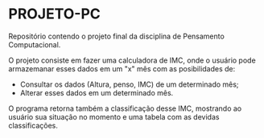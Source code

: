# PROJETO-PC
Repositório contendo o projeto final da disciplina de Pensamento Computacional.

O projeto consiste em fazer uma calculadora de IMC, onde o usuário pode armazemanar esses dados em um "x" mês com as posibilidades de:
* Consultar os dados (Altura, penso, IMC) de um determinado mês;
* Alterar esses dados em um determinado mês.

O programa retorna também a classificação desse IMC, mostrando ao usuário sua situação no momento e uma tabela com as devidas classificações.
